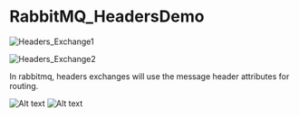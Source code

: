 # RabbitMQ_HeadersDemo

![Headers_Exchange1](https://github.com/luiscoco/RabbitMQ_HeadersDemo/assets/32194879/81553a18-634e-43c4-afe2-e9c4f4fa9917)

![Headers_Exchange2](https://github.com/luiscoco/RabbitMQ_HeadersDemo/assets/32194879/bd04aa4e-7efe-406f-ba0f-08be66845de9)

In rabbitmq, headers exchanges will use the message header attributes for routing.

<img src="https://www.tutlane.com/images/rabbitmq/rabbitmq_headers_exchange_process_flow_diagram.PNG" alt="Alt text" title="Optional title">

<img src="https://lostechies.com/content/derekgreer/uploads/2012/03/HeadersExchange2.png" alt="Alt text" title="Optional title">
